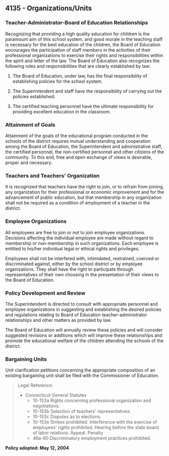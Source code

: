 ## 4135 - Organizations/Units

### Teacher-Administrator-Board of Education Relationships

Recognizing that providing a high quality education for children is the paramount aim of this school system, and good morale in the teaching staff is necessary for the best education of the children, the Board of Education encourages the participation of staff members in the activities of their professional organizations to exercise their rights and responsibilities within the spirit and letter of the law. The Board of Education also recognizes the following roles and responsibilities that are clearly established by law:

1.  The Board of Education, under law, has the final responsibility of establishing policies for the school system.

2.  The Superintendent and staff have the responsibility of carrying out the policies established.

3.  The certified teaching personnel have the ultimate responsibility for providing excellent education in the classroom.

### Attainment of Goals

Attainment of the goals of the educational program conducted in the schools of the district requires mutual understanding and cooperation among the Board of Education, the Superintendent and administrative staff, the certified personnel, the non-certified personnel and other citizens of the community. To this end, free and open exchange of views is desirable, proper and necessary.

### Teachers and Teachers' Organization

It is recognized that teachers have the right to join, or to refrain from joining, any organization for their professional or economic improvement and for the advancement of public education, but that membership in any organization shall not be required as a condition of employment of a teacher in the district.

### Employee Organizations

All employees are free to join or not to join employee organizations. Decisions affecting the individual employee are made without regard to membership or non-membership in such organizations. Each employee is entitled to his/her individual legal or ethical rights and privileges.

Employees shall not be interfered with, intimidated, restrained, coerced or discriminated against, either by the school district or by employee organizations.  They shall have the right to participate through representatives of their own choosing in the presentation of their views to the Board of Education.

### Policy Development and Review

The Superintendent is directed to consult with appropriate personnel and employee organizations in suggesting and establishing the desired policies and regulations relating to Board of Education teacher-administrator relationships and other matters as provided by law.

The Board of Education will annually review these policies and will consider suggested revisions or additions which will improve these relationships and promote the educational welfare of the children attending the schools of the district.

### Bargaining Units

Unit clarification petitions concerning the appropriate composition of an existing bargaining unit shall be filed with the Commissioner of Education.

> Legal Reference: 
> 
> * Connecticut General Statutes
>   * 10-153a Rights concerning professional organization and negotiations.
>   * 10-153b Selection of teachers' representatives.
>   * 10-153c Disputes as to elections.
>   * 10-153e Strikes prohibited. Interference with the exercise of employees' rights prohibited. Hearing before the state board of labor relations. Appeal. Penalty
>   * 46a-60 Discriminatory employment practices prohibited.

**Policy adopted:  May 12, 2004**

